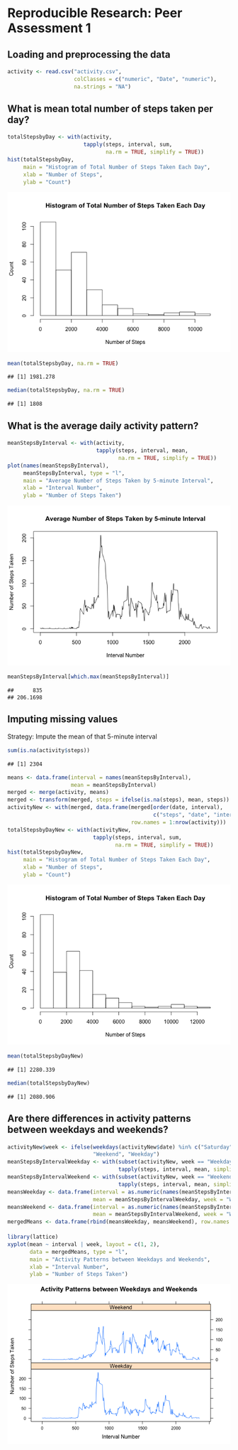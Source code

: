 # Reproducible Research: Peer Assessment 1


## Loading and preprocessing the data

```r
activity <- read.csv("activity.csv",
                     colClasses = c("numeric", "Date", "numeric"),
                     na.strings = "NA")
```


## What is mean total number of steps taken per day?

```r
totalStepsbyDay <- with(activity,
                        tapply(steps, interval, sum,
                               na.rm = TRUE, simplify = TRUE))
hist(totalStepsbyDay,
     main = "Histogram of Total Number of Steps Taken Each Day",
     xlab = "Number of Steps",
     ylab = "Count")
```

![](PA1_template_files/figure-html/mean-1.png)<!-- -->

```r
mean(totalStepsbyDay, na.rm = TRUE)
```

```
## [1] 1981.278
```

```r
median(totalStepsbyDay, na.rm = TRUE)
```

```
## [1] 1808
```

## What is the average daily activity pattern?

```r
meanStepsByInterval <- with(activity,
                            tapply(steps, interval, mean,
                                   na.rm = TRUE, simplify = TRUE))
plot(names(meanStepsByInterval),
     meanStepsByInterval, type = "l",
     main = "Average Number of Steps Taken by 5-minute Interval",
     xlab = "Interval Number",
     ylab = "Number of Steps Taken")
```

![](PA1_template_files/figure-html/dailypattern-1.png)<!-- -->

```r
meanStepsByInterval[which.max(meanStepsByInterval)]
```

```
##      835 
## 206.1698
```

## Imputing missing values
Strategy: Impute the mean of that 5-minute interval

```r
sum(is.na(activity$steps))
```

```
## [1] 2304
```

```r
means <- data.frame(interval = names(meanStepsByInterval),
                    mean = meanStepsByInterval)
merged <- merge(activity, means)
merged <- transform(merged, steps = ifelse(is.na(steps), mean, steps))
activityNew <- with(merged, data.frame(merged[order(date, interval),
                                              c("steps", "date", "interval")],
                                       row.names = 1:nrow(activity)))
totalStepsbyDayNew <- with(activityNew,
                           tapply(steps, interval, sum,
                                  na.rm = TRUE, simplify = TRUE))
hist(totalStepsbyDayNew,
     main = "Histogram of Total Number of Steps Taken Each Day",
     xlab = "Number of Steps",
     ylab = "Count")
```

![](PA1_template_files/figure-html/impute-1.png)<!-- -->

```r
mean(totalStepsbyDayNew)
```

```
## [1] 2280.339
```

```r
median(totalStepsbyDayNew)
```

```
## [1] 2080.906
```

## Are there differences in activity patterns between weekdays and weekends?

```r
activityNew$week <- ifelse(weekdays(activityNew$date) %in% c("Saturday", "Sunday"),
                           "Weekend", "Weekday")
meanStepsByIntervalWeekday <- with(subset(activityNew, week == "Weekday"),
                                   tapply(steps, interval, mean, simplify = TRUE))
meanStepsByIntervalWeekend <- with(subset(activityNew, week == "Weekend"),
                                   tapply(steps, interval, mean, simplify = TRUE))
meansWeekday <- data.frame(interval = as.numeric(names(meanStepsByIntervalWeekday)),
                           mean = meanStepsByIntervalWeekday, week = "Weekday")
meansWeekend <- data.frame(interval = as.numeric(names(meanStepsByIntervalWeekend)),
                           mean = meanStepsByIntervalWeekend, week = "Weekend")
mergedMeans <- data.frame(rbind(meansWeekday, meansWeekend), row.names = 1:576)

library(lattice)
xyplot(mean ~ interval | week, layout = c(1, 2),
       data = mergedMeans, type = "l",
       main = "Activity Patterns between Weekdays and Weekends",
       xlab = "Interval Number",
       ylab = "Number of Steps Taken")
```

![](PA1_template_files/figure-html/difference-1.png)<!-- -->
